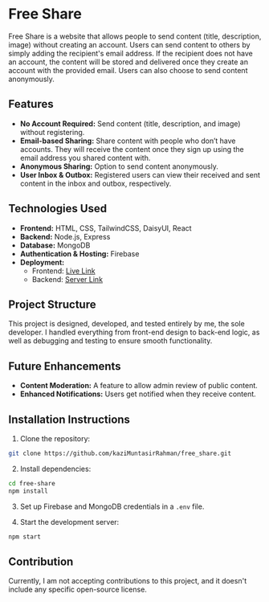 # Free Share

Free Share is a website that allows people to send content (title, description, image) without creating an account. Users can send content to others by simply adding the recipient's email address. If the recipient does not have an account, the content will be stored and delivered once they create an account with the provided email. Users can also choose to send content anonymously.

## Features

- **No Account Required:** Send content (title, description, and image) without registering.
- **Email-based Sharing:** Share content with people who don’t have accounts. They will receive the content once they sign up using the email address you shared content with.
- **Anonymous Sharing:** Option to send content anonymously.
- **User Inbox & Outbox:** Registered users can view their received and sent content in the inbox and outbox, respectively.

## Technologies Used

- **Frontend:** HTML, CSS, TailwindCSS, DaisyUI, React
- **Backend:** Node.js, Express
- **Database:** MongoDB
- **Authentication & Hosting:** Firebase
- **Deployment:** 
  - Frontend: [Live Link](https://free-share0.web.app/)
  - Backend: [Server Link](https://free-share-server.vercel.app/)

## Project Structure

This project is designed, developed, and tested entirely by me, the sole developer. I handled everything from front-end design to back-end logic, as well as debugging and testing to ensure smooth functionality.

## Future Enhancements

- **Content Moderation:** A feature to allow admin review of public content.
- **Enhanced Notifications:** Users get notified when they receive content.

## Installation Instructions

1. Clone the repository:

```bash
git clone https://github.com/kaziMuntasirRahman/free_share.git
```

2. Install dependencies:

```bash
cd free-share
npm install
```

3. Set up Firebase and MongoDB credentials in a `.env` file.

4. Start the development server:

```bash
npm start
```

## Contribution

Currently, I am not accepting contributions to this project, and it doesn't include any specific open-source license.